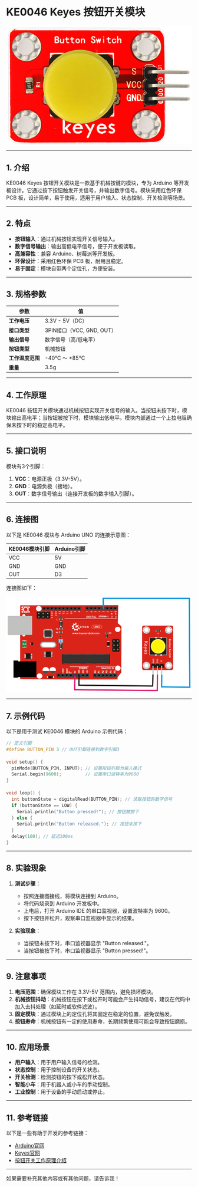 # **KE0046 Keyes 按钮开关模块**

![image-20250312160548181](media/image-20250312160548181.png)

---

## **1. 介绍**

KE0046 Keyes 按钮开关模块是一款基于机械按键的模块，专为 Arduino 等开发板设计。它通过按下按钮触发开关信号，并输出数字信号。模块采用红色环保 PCB 板，设计简单，易于使用，适用于用户输入、状态控制、开关检测等场景。

---

## **2. 特点**

- **按钮输入**：通过机械按钮实现开关信号输入。
- **数字信号输出**：输出高低电平信号，便于开发板读取。
- **高兼容性**：兼容 Arduino、树莓派等开发板。
- **环保设计**：采用红色环保 PCB 板，耐用且稳定。
- **易于固定**：模块自带两个定位孔，方便安装。

---

## **3. 规格参数**

| 参数            | 值                     |
|-----------------|------------------------|
| **工作电压**    | 3.3V - 5V（DC）        |
| **接口类型**    | 3PIN接口（VCC, GND, OUT） |
| **输出信号**    | 数字信号（高/低电平）  |
| **按钮类型**    | 机械按钮               |
| **工作温度范围**| -40℃ ～ +85℃          |
| **重量**        | 3.5g                   |

---

## **4. 工作原理**

KE0046 按钮开关模块通过机械按钮实现开关信号的输入。当按钮未按下时，模块输出高电平；当按钮被按下时，模块输出低电平。模块内部通过一个上拉电阻确保未按下时的稳定高电平。

---

## **5. 接口说明**

模块有3个引脚：
1. **VCC**：电源正极（3.3V-5V）。
2. **GND**：电源负极（接地）。
3. **OUT**：数字信号输出（连接开发板的数字输入引脚）。

---

## **6. 连接图**

以下是 KE0046 模块与 Arduino UNO 的连接示意图：

| KE0046模块引脚 | Arduino引脚 |
| -------------- | ----------- |
| VCC            | 5V          |
| GND            | GND         |
| OUT            | D3          |

连接图如下：

![image-20250312160605334](media/image-20250312160605334.png)

---

## **7. 示例代码**

以下是用于测试 KE0046 模块的 Arduino 示例代码：

```cpp
// 定义引脚
#define BUTTON_PIN 3 // OUT引脚连接到数字引脚3

void setup() {
  pinMode(BUTTON_PIN, INPUT); // 设置按钮引脚为输入模式
  Serial.begin(9600);         // 设置串口波特率为9600
}

void loop() {
  int buttonState = digitalRead(BUTTON_PIN); // 读取按钮的数字信号
  if (buttonState == LOW) {
    Serial.println("Button pressed!"); // 按钮被按下
  } else {
    Serial.println("Button released."); // 按钮未按下
  }
  delay(100); // 延迟100ms
}
```

---

## **8. 实验现象**

1. **测试步骤**：
   - 按照连接图接线，将模块连接到 Arduino。
   - 将代码烧录到 Arduino 开发板中。
   - 上电后，打开 Arduino IDE 的串口监视器，设置波特率为 9600。
   - 按下按钮并松开，观察串口监视器中显示的结果。

2. **实验现象**：
   - 当按钮未按下时，串口监视器显示 "Button released."。
   - 当按钮被按下时，串口监视器显示 "Button pressed!"。

---

## **9. 注意事项**

1. **电压范围**：确保模块工作在 3.3V-5V 范围内，避免损坏模块。
2. **机械按钮抖动**：机械按钮在按下或松开时可能会产生抖动信号，建议在代码中加入去抖处理（如延时或软件滤波）。
3. **固定模块**：通过模块上的定位孔将其固定在稳定的位置，避免误触发。
4. **按钮寿命**：机械按钮有一定的使用寿命，长期频繁使用可能会导致按钮磨损。

---

## **10. 应用场景**

- **用户输入**：用于用户输入信号的检测。
- **状态控制**：用于控制设备的开关状态。
- **开关检测**：检测按钮的按下或松开状态。
- **智能小车**：用于机器人或小车的手动控制。
- **工业控制**：用于设备的手动启动或停止。

---

## **11. 参考链接**

以下是一些有助于开发的参考链接：
- [Arduino官网](https://www.arduino.cc/)
- [Keyes官网](http://www.keyes-robot.com/)
- [按钮开关工作原理介绍](https://en.wikipedia.org/wiki/Switch)

---

如果需要补充其他内容或有其他问题，请告诉我！

